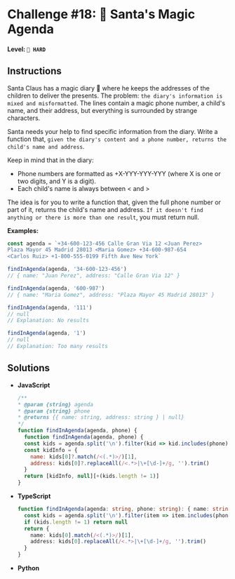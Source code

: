 # Challenge #18: 📇 Santa's Magic Agenda

#### Level: `🔴 HARD`

## Instructions

Santa Claus has a magic diary 📇 where he keeps the addresses of the children to deliver the presents. The problem: `the diary's information is mixed and misformatted`. The lines contain a magic phone number, a child's name, and their address, but everything is surrounded by strange characters.

Santa needs your help to find specific information from the diary. Write a function that, `given the diary's content and a phone number, returns the child's name and address`.

Keep in mind that in the diary:

- Phone numbers are formatted as +X-YYY-YYY-YYY (where X is one or two digits, and Y is a digit).
- Each child's name is always between < and >

The idea is for you to write a function that, given the full phone number or part of it, returns the child's name and address. `If it doesn't find anything or there is more than one result`, you must return null.

**Examples:**

```js
const agenda = `+34-600-123-456 Calle Gran Via 12 <Juan Perez>
Plaza Mayor 45 Madrid 28013 <Maria Gomez> +34-600-987-654
<Carlos Ruiz> +1-800-555-0199 Fifth Ave New York`

findInAgenda(agenda, '34-600-123-456')
// { name: "Juan Perez", address: "Calle Gran Via 12" }

findInAgenda(agenda, '600-987')
// { name: "Maria Gomez", address: "Plaza Mayor 45 Madrid 28013" }

findInAgenda(agenda, '111')
// null
// Explanation: No results

findInAgenda(agenda, '1')
// null
// Explanation: Too many results
```

## Solutions

- **JavaScript**

  ```js
  /**
  * @param {string} agenda
  * @param {string} phone
  * @returns {{ name: string, address: string } | null}
  */
  function findInAgenda(agenda, phone) {
    function findInAgenda(agenda, phone) {
    const kids = agenda.split('\n').filter(kid => kid.includes(phone))
    const kidInfo = {
      name: kids[0]?.match(/<(.*)>/)[1],
      address: kids[0]?.replaceAll(/<.*>|\+[\d-]+/g, '').trim()
    }
    return [kidInfo, null][+(kids.length != 1)]
  }
  ```

- **TypeScript**

  ```ts
  function findInAgenda(agenda: string, phone: string): { name: string; address: string } | null {
    const kids = agenda.split('\n').filter(item => item.includes(phone))
    if (kids.length != 1) return null
    return {
      name: kids[0].match(/<(.*)>/)[1],
      address: kids[0].replaceAll(/<.*>|\+[\d-]+/g, '').trim()
    }
  }
  ```

- **Python**

  ```py
  ```
